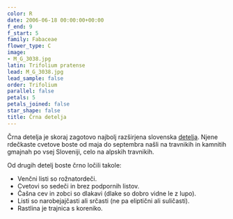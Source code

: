 ```yaml
---
color: R
date: 2006-06-18 00:00:00+00:00
f_end: 9
f_start: 5
family: Fabaceae
flower_type: C
image:
- M_G_3038.jpg
latin: Trifolium pratense
lead: M_G_3038.jpg
lead_sample: false
order: Trifolium
parallel: false
petals: 5
petals_joined: false
star_shape: false
title: Črna detelja
---
```

Črna detelja je skoraj zagotovo najbolj razširjena slovenska [detelja](../genus/trifolium/). Njene rdečkaste cvetove boste od maja do septembra našli na travnikih in kamnitih gmajnah po vsej Sloveniji, celo na alpskih travnikih.

Od drugih detelj boste črno ločili takole:

-   Venčni listi so rožnatordeči.
-   Cvetovi so sedeči in brez podpornih listov.
-   Čašna cev in zobci so dlakavi (dlake so dobro vidne le z lupo).
-   Listi so narobejajčasti ali srčasti (ne pa eliptični ali suličasti).
-   Rastlina je trajnica s koreniko.
